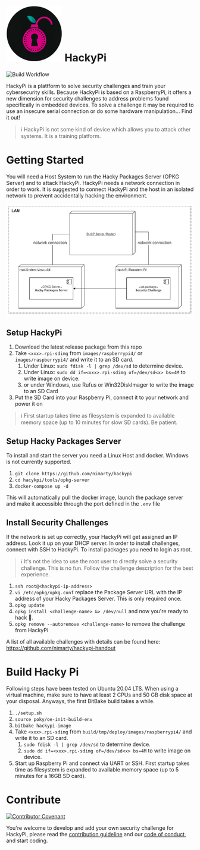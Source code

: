 # <img src="res/hackypi_logo.png" width="150"> HackyPi 
![Build Workflow](https://github.com/nimarty/hackypi/actions/workflows/main.yml/badge.svg)

HackyPi is a plattform to solve security challenges and train your cybersecurity skills. Because HackyPi is based on a RaspberryPi, it offers a new dimension for security challenges to address problems found specifically in embedded devices. To solve a challenge it may be required to use an insecure serial connection or do some hardware manipulation... Find it out! 

> ℹ️ HackyPi is not some kind of device which allows you to attack other systems. It is a training platform.

# Getting Started
You will need a Host System to run the Hacky Packages Server (OPKG Server) and to attack HackyPi. HackyPi needs a network connection in order to work. It is suggested to connect HackyPi and the host in an isolated network to prevent accidentally hacking the environment. 

<img src="res/hackypi_deployment.png" width="600">

## Setup HackyPi
1. Download the latest release package from this repo
1. Take `<xxx>.rpi-sdimg` from `images/raspberrypi4/` or `images/raspberrypi4/` and write it to an SD card.
    1. Under Linux: `sudo fdisk -l | grep /dev/sd` to determine device.
    1. Under Linux: `sudo dd if=<xxx>.rpi-sdimg of=/dev/sd<x> bs=4M` to write image on device.
    1. or under Windows, use Rufus or Win32DiskImager to write the image to an SD Card
1. Put the SD Card into your Raspberry Pi, connect it to your network and power it on

> ℹ️ First startup takes time as filesystem is expanded to available memory space (up to 10 minutes for slow SD cards). Be patient.

## Setup Hacky Packages Server
To install and start the server you need a Linux Host and docker. Windows is not currently supported.
1. `git clone https://github.com/nimarty/hackypi`
1. `cd hacykpi/tools/opkg-server`
1. `docker-compose up -d`

This will automatically pull the docker image, launch the package server and make it accessible through the port defined in the `.env` file

## Install Security Challenges
If the network is set up correctly, your HackyPi will get assigned an IP address. Look it up on your DHCP server.
In order to install challenges, connect with SSH to HackyPi. To install packages you need to login as root.

> ℹ️ It's not the idea to use the root user to directly solve a security challenge. This is no fun. Follow the challenge description for the best experience.

1. `ssh root@<hackypi-ip-address>` 
1. `vi /etc/opkg/opkg.conf` replace the Package Server URL with the IP address of your Hacky Packages Server. This is only required once.
1. `opkg update`
1. `opkg install <challenge-name> &> /dev/null` and now you're ready to hack 🤖.
1. `opkg remove --autoremove <challenge-name>` to remove the challenge from HackyPi

A list of all available challenges with details can be found here: <https://github.com/nimarty/hackypi-handout>


# Build Hacky Pi
Following steps have been tested on Ubuntu 20.04 LTS. When using a virtual machine, make sure to have at least 2 CPUs and 50 GB disk space at your disposal. Anyways, the first BitBake build takes a while.
1. `./setup.sh`
1. `source poky/oe-init-build-env`
1. `bitbake hackypi-image`
1. Take `<xxx>.rpi-sdimg` from `build/tmp/deploy/images/raspberrypi4/` and write it to an SD card.
    1. `sudo fdisk -l | grep /dev/sd` to determine device.
    1. `sudo dd if=<xxx>.rpi-sdimg of=/dev/sd<x> bs=4M` to write image on device.
1. Start up Raspberry Pi and connect via UART or SSH. First startup takes time as filesystem is expanded to available memory space (up to 5 minutes for a 16GB SD card).

# Contribute
[![Contributor Covenant](https://img.shields.io/badge/Contributor%20Covenant-2.1-4baaaa.svg)](.github/CODE_OF_CONDUCT.md)

You're welcome to develop and add your own security challenge for HackyPi, please read the [contribution guideline](.github/CONTRIBUTING.md) and our [code of conduct](.github/CODE_OF_CONDUCT.md), and start coding.
